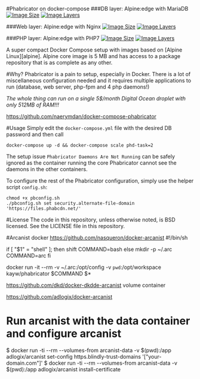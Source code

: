 #Phabricator on docker-compose
###DB layer: Alpine:edge with MariaDB
[![Image Size](https://img.shields.io/imagelayers/image-size/naerymdan/docker-compose-phabricator-mysql/latest.svg)](https://imagelayers.io/?images=naerymdan/docker-compose-phabricator-mysql:latest)
[![Image Layers](https://img.shields.io/imagelayers/layers/naerymdan/docker-compose-phabricator-mysql/latest.svg)](https://imagelayers.io/?images=naerymdan/docker-compose-phabricator-mysql:latest)

###Web layer: Alpine:edge with Nginx
[![Image Size](https://img.shields.io/imagelayers/image-size/naerymdan/docker-compose-phabricator-nginx/latest.svg)](https://imagelayers.io/?images=naerymdan/docker-compose-phabricator-nginx:latest)
[![Image Layers](https://img.shields.io/imagelayers/layers/naerymdan/docker-compose-phabricator-nginx/latest.svg)](https://imagelayers.io/?images=naerymdan/docker-compose-phabricator-nginx:latest)

###PHP layer: Alpine:edge with PHP7
[![Image Size](https://img.shields.io/imagelayers/image-size/naerymdan/docker-compose-phabricator-php7/latest.svg)](https://imagelayers.io/?images=naerymdan/docker-compose-phabricator-php7:latest)
[![Image Layers](https://img.shields.io/imagelayers/layers/naerymdan/docker-compose-phabricator-php7/latest.svg)](https://imagelayers.io/?images=naerymdan/docker-compose-phabricator-php7:latest)

A super compact Docker Compose setup with images based on [Alpine Linux][alpine]. Alpine core image is 5 MB and has access to a package repository that is as complete as any other.

#Why?
Phabricator is a pain to setup, especially in Docker. There is a lot of miscellaneous configuration needed and it requires multiple applications to run (database, web server, php-fpm and 4 php daemons!)

*The whole thing can run on a single 5$/month Digital Ocean droplet with only 512MB of RAM!!!*

 https://github.com/naerymdan/docker-compose-phabricator

#Usage
Simply edit the ```docker-compose.yml``` file with the desired DB password and then call

```docker-compose up -d && docker-compose scale phd-task=2```

The setup issue ```Phabricator Daemons Are Not Running``` can be safely ignored as the container running the core Phabricator cannot see the daemons in the other containers.

To configure the rest of the Phabricator configuration, simply use the helper script ```config.sh```:

```
chmod +x pbconfig.sh
./pbconfig.sh set security.alternate-file-domain 'https://files.phabcdn.net/'
```

#License
The code in this repository, unless otherwise noted, is BSD licensed. See the LICENSE file in this repository.

#Arcanist docker
  https://github.com/nasqueron/docker-arcanist
  #!/bin/sh

if [ "$1" = "shell" ]; then
        shift
        COMMAND=bash
else
        mkdir -p ~/.arc
        COMMAND=arc
fi

docker run -it --rm -v ~/.arc:/opt/config -v `pwd`:/opt/workspace kayw/phabricator $COMMAND $*

  https://github.com/dkd/docker-dkdde-arcanist volume container

  https://github.com/adlogix/docker-arcanist
  # Run arcanist with the data container and configure arcanist
$ docker run -ti --rm --volumes-from arcanist-data -v $(pwd):/app adlogix/arcanist set-config https.blindly-trust-domains '["your-domain.com"]'
$ docker run -ti --rm --volumes-from arcanist-data -v $(pwd):/app adlogix/arcanist install-certificate
